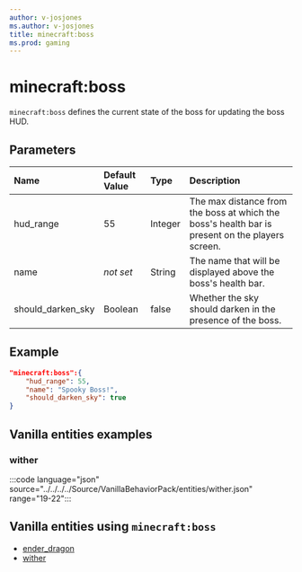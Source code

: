 ```yaml
---
author: v-josjones
ms.author: v-josjones
title: minecraft:boss
ms.prod: gaming
---
```


# minecraft:boss

`minecraft:boss` defines the current state of the boss for updating the boss HUD.

## Parameters

|Name |Default Value  |Type  |Description  |
|:----------|:----------|:----------|:----------|
| hud_range| 55| Integer| The max distance from the boss at which the boss's health bar is present on the players screen. |
| name|*not set* | String| The name that will be displayed above the boss's health bar. |
|should_darken_sky| Boolean| false| Whether the sky should darken in the presence of the boss. |

## Example

```json
"minecraft:boss":{
    "hud_range": 55,
    "name": "Spooky Boss!",
    "should_darken_sky": true
}
```

## Vanilla entities examples

### wither

:::code language="json" source="../../../../Source/VanillaBehaviorPack/entities/wither.json" range="19-22":::

## Vanilla entities using `minecraft:boss`

- [ender_dragon](../../../../Source/VanillaBehaviorPack_Snippets/entities/ender_dragon.md)
- [wither](../../../../Source/VanillaBehaviorPack_Snippets/entities/wither.md)
